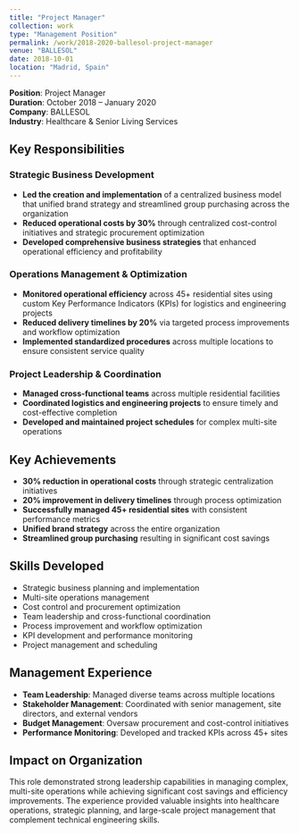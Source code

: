 ```yaml
---
title: "Project Manager"
collection: work
type: "Management Position"
permalink: /work/2018-2020-ballesol-project-manager
venue: "BALLESOL"
date: 2018-10-01
location: "Madrid, Spain"
---
```


**Position**: Project Manager  
**Duration**: October 2018 – January 2020  
**Company**: BALLESOL  
**Industry**: Healthcare & Senior Living Services

## Key Responsibilities

### Strategic Business Development
- **Led the creation and implementation** of a centralized business model that unified brand strategy and streamlined group purchasing across the organization
- **Reduced operational costs by 30%** through centralized cost-control initiatives and strategic procurement optimization
- **Developed comprehensive business strategies** that enhanced operational efficiency and profitability

### Operations Management & Optimization
- **Monitored operational efficiency** across 45+ residential sites using custom Key Performance Indicators (KPIs) for logistics and engineering projects
- **Reduced delivery timelines by 20%** via targeted process improvements and workflow optimization
- **Implemented standardized procedures** across multiple locations to ensure consistent service quality

### Project Leadership & Coordination
- **Managed cross-functional teams** across multiple residential facilities
- **Coordinated logistics and engineering projects** to ensure timely and cost-effective completion
- **Developed and maintained project schedules** for complex multi-site operations

## Key Achievements
- **30% reduction in operational costs** through strategic centralization initiatives
- **20% improvement in delivery timelines** through process optimization
- **Successfully managed 45+ residential sites** with consistent performance metrics
- **Unified brand strategy** across the entire organization
- **Streamlined group purchasing** resulting in significant cost savings

## Skills Developed
- Strategic business planning and implementation
- Multi-site operations management
- Cost control and procurement optimization
- Team leadership and cross-functional coordination
- Process improvement and workflow optimization
- KPI development and performance monitoring
- Project management and scheduling

## Management Experience
- **Team Leadership**: Managed diverse teams across multiple locations
- **Stakeholder Management**: Coordinated with senior management, site directors, and external vendors
- **Budget Management**: Oversaw procurement and cost-control initiatives
- **Performance Monitoring**: Developed and tracked KPIs across 45+ sites

## Impact on Organization
This role demonstrated strong leadership capabilities in managing complex, multi-site operations while achieving significant cost savings and efficiency improvements. The experience provided valuable insights into healthcare operations, strategic planning, and large-scale project management that complement technical engineering skills. 